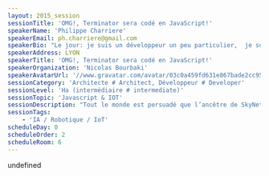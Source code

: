 ```yaml
---
layout: 2015_session
sessionTitle: 'OMG!, Terminator sera codé en JavaScript!'
speakerName: 'Philippe Charriere'
speakerEmail: ph.charriere@gmail.com
speakerBio: "Le jour: je suis un développeur un peu particulier,  je suis Responsable de communication pour un centre de R&D qui incube des startups (et plus particulièrement dans le monde de l'IOT).\nLa nuit: je deviens \"Golo Developer Advocate\" (Golo, le petit langage dynamique pour la JVM qui se fait incuber depuis peu chez Eclipse), mon rôle, évangéliser les geeks et former à Golo :)\nJ’ai aussi le plaisir d’être co-organisateur de la conférence Lyonnaise Mix-IT."
speakerAddress: LYON
speakerTitle: 'OMG!, Terminator sera codé en JavaScript!'
speakerOrganization: 'Nicolas Bourbaki'
speakerAvatarUrl: '//www.gravatar.com/avatar/03c0a459fd631e867bade2cc95517a4f?size=200&default=mm'
sessionCategory: 'Architecte # Architect, Développeur # Developer'
sessionLevel: 'Ha (intermédiaire # intermediate)'
sessionTopic: 'Javascript & IOT'
sessionDescription: "Tout le monde est persuadé que l’ancêtre de SkyNet, est le Turk (cf. The Sarah Connor Chronicles) … Eh bien non!, C’est B.O.B.! Un robot à roulette (le T-0). Et je vais vous expliquer comment tout à commencé: en devenant un “maker du dimanche”!.\n\nLa genèse de BOB (*):\n\n*: Bot Operative Behaviour\n\n- un thermomètre à leds avec un Arduino et Johnny-Five\n- SAM (j’aime bien donner des petits noms à mes jouets), qui va rendre le Nest obsolète, avec un Raspberry et une GrovePi qui va discuter avec le monde grâce à MQTT\n- BOB, le T-0, avec un Raspberry et une GoPiGo … Et bien sûr BOB et SAM discuteront entre eux\n\nEt tout ça propulsé par du JavaScript! \nIl y aura donc de la démo live avec du hardware.\nJe vous parlerais aussi de l’écosystème “hardware + javascript\"\n\n"
sessionTags:
    - 'IA / Robotique / IoT'
scheduleDay: 0
scheduleOrder: 2
scheduleRoom: 6
---
```


undefined
